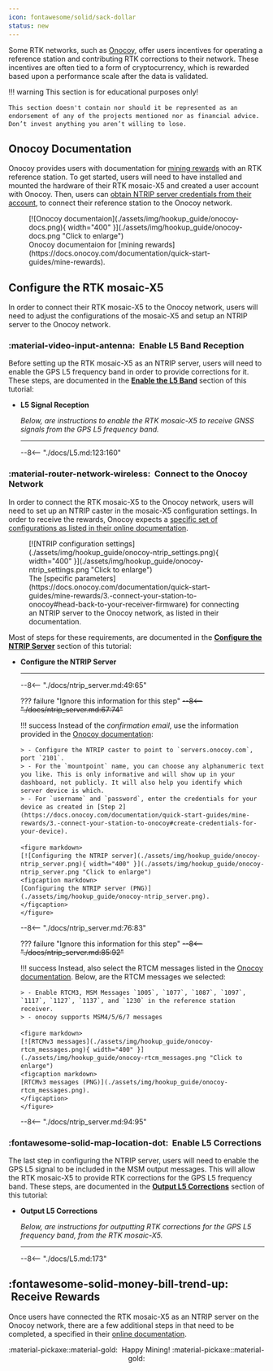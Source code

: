 ```yaml
---
icon: fontawesome/solid/sack-dollar
status: new
---
```


Some RTK networks, such as [Onocoy](https://www.onocoy.com/), offer users incentives for operating a reference station and contributing RTK corrections to their network. These incentives are often tied to a form of cryptocurrency, which is rewarded based upon a performance scale after the data is validated.

!!! warning
	This section is for educational purposes only!

	This section doesn't contain nor should it be represented as an endorsement of any of the projects mentioned nor as financial advice. Don’t invest anything you aren’t willing to lose.


## Onocoy Documentation
Onocoy provides users with documentation for [mining rewards](https://docs.onocoy.com/documentation/quick-start-guides/mine-rewards) with an RTK reference station. To get started, users will need to have installed and mounted the hardware of their RTK mosaic-X5 and created a user account with Onocoy. Then, users can [obtain NTRIP server credentials from their account](https://docs.onocoy.com/documentation/quick-start-guides/mine-rewards/3.-connect-your-station-to-onocoy#create-credentials-for-your-device), to connect their reference station to the Onocoy network.


<figure markdown>
[![Onocoy documentaion](./assets/img/hookup_guide/onocoy-docs.png){ width="400" }](./assets/img/hookup_guide/onocoy-docs.png "Click to enlarge")
<figcaption markdown>
Onocoy documentaion for [mining rewards](https://docs.onocoy.com/documentation/quick-start-guides/mine-rewards).
</figcaption>
</figure>


## Configure the RTK mosaic-X5
In order to connect their RTK mosaic-X5 to the Onocoy network, users will need to adjust the configurations of the mosaic-X5 and setup an NTRIP server to the Onocoy network.

### :material-video-input-antenna: &nbsp;Enable L5 Band Reception
Before setting up the RTK mosaic-X5 as an NTRIP server, users will need to enable the GPS L5 frequency band in order to provide corrections for it. These steps, are documented in the [**Enable the L5 Band**](../L5/#l5-signal-reception) section of this tutorial:


<div class="grid cards" markdown>

-   **L5 Signal Reception**

	*Below, are instructions to enable the RTK mosaic-X5 to receive GNSS signals from the GPS L5 frequency band.*

	---

	--8<-- "./docs/L5.md:123:160"

</div>


### :material-router-network-wireless: &nbsp;Connect to the Onocoy Network
In order to connect the RTK mosaic-X5 to the Onocoy network, users will need to set up an NTRIP caster in the mosaic-X5 configuration settings. In order to receive the rewards, Onocoy expects a [specific set of configurations as listed in their online documentation](https://docs.onocoy.com/documentation/quick-start-guides/mine-rewards/3.-connect-your-station-to-onocoy).


<figure markdown>
[![NTRIP configuration settings](./assets/img/hookup_guide/onocoy-ntrip_settings.png){ width="400" }](./assets/img/hookup_guide/onocoy-ntrip_settings.png "Click to enlarge")
<figcaption markdown>
The [specific parameters](https://docs.onocoy.com/documentation/quick-start-guides/mine-rewards/3.-connect-your-station-to-onocoy#head-back-to-your-receiver-firmware) for connecting an NTRIP server to the Onocoy network, as listed in their documentation.
</figcaption>
</figure>


Most of steps for these requirements, are documented in the [**Configure the NTRIP Server**](../ntrip_server/#configure-the-ntrip-server) section of this tutorial:

<div class="grid cards" markdown>

-   **Configure the NTRIP Server**

	---

	--8<-- "./docs/ntrip_server.md:49:65"

	??? failure "Ignore this information for this step"
		<s>
		--8<-- "./docs/ntrip_server.md:67:74"
		</s>

	!!! success
		Instead of the *confirmation email*, use the information provided in the [Onocoy documentation](https://docs.onocoy.com/documentation/quick-start-guides/mine-rewards/3.-connect-your-station-to-onocoy):

		> - Configure the NTRIP caster to point to `servers.onocoy.com`, port `2101`.
		> - For the `mountpoint` name, you can choose any alphanumeric text you like. This is only informative and will show up in your dashboard, not publicly. It will also help you identify which server device is which.
		> - For `username` and `password`, enter the credentials for your device as created in [Step 2](https://docs.onocoy.com/documentation/quick-start-guides/mine-rewards/3.-connect-your-station-to-onocoy#create-credentials-for-your-device).

		<figure markdown>
		[![Configuring the NTRIP server](./assets/img/hookup_guide/onocoy-ntrip_server.png){ width="400" }](./assets/img/hookup_guide/onocoy-ntrip_server.png "Click to enlarge")
		<figcaption markdown>
		[Configuring the NTRIP server (PNG)](./assets/img/hookup_guide/onocoy-ntrip_server.png).
		</figcaption>
		</figure>

	--8<-- "./docs/ntrip_server.md:76:83"

	??? failure "Ignore this information for this step"
		<s>
		--8<-- "./docs/ntrip_server.md:85:92"
		</s>

	!!! success
		Instead, also select the RTCM messages listed in the [Onocoy documentation](https://docs.onocoy.com/documentation/quick-start-guides/mine-rewards/3.-connect-your-station-to-onocoy). Below, are the RTCM messages we selected:

		> - Enable RTCM3, MSM Messages `1005`, `1077`, `1087`, `1097`, `1117`, `1127`, `1137`, and `1230` in the reference station receiver.
		> - onocoy supports MSM4/5/6/7 messages

		<figure markdown>
		[![RTCMv3 messages](./assets/img/hookup_guide/onocoy-rtcm_messages.png){ width="400" }](./assets/img/hookup_guide/onocoy-rtcm_messages.png "Click to enlarge")
		<figcaption markdown>
		[RTCMv3 messages (PNG)](./assets/img/hookup_guide/onocoy-rtcm_messages.png).
		</figcaption>
		</figure>

	--8<-- "./docs/ntrip_server.md:94:95"

</div>



### :fontawesome-solid-map-location-dot: &nbsp;Enable L5 Corrections
The last step in configuring the NTRIP server, users will need to enable the GPS L5 signal to be included in the MSM output messages. This will allow the RTK mosaic-X5 to provide RTK corrections for the GPS L5 frequency band. These steps, are documented in the [**Output L5 Corrections**](../L5/#output-l5-corrections) section of this tutorial:


<div class="grid cards" markdown>

-   **Output L5 Corrections**

	*Below, are instructions for outputting RTK corrections for the GPS L5 frequency band, from the RTK mosaic-X5.*

	---

	--8<-- "./docs/L5.md:173"

</div>


## :fontawesome-solid-money-bill-trend-up: &nbsp;Receive Rewards
Once users have connected the RTK mosaic-X5 as an NTRIP server on the Onocoy network, there are a few additional steps in that need to be completed, a specified in their [online documentation](https://docs.onocoy.com/documentation/quick-start-guides/mine-rewards/4.-receive-rewards).

<article style="text-align: center;" markdown>
:material-pickaxe::material-gold:&nbsp; Happy Mining! :material-pickaxe::material-gold:
</article>
